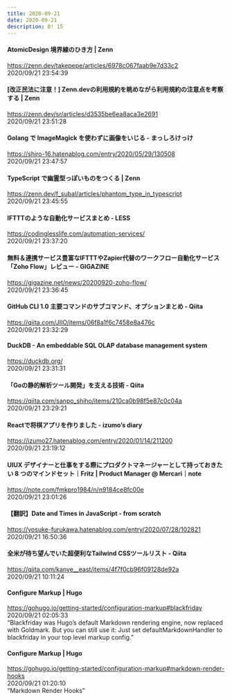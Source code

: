```yaml
---
title: 2020-09-21
date: 2020-09-21
description: B! 15
---
```


#### AtomicDesign 境界線のひき方 | Zenn
https://zenn.dev/takepepe/articles/6978c067faab9e7d33c2<br>
2020/09/21 23:54:39<br>


#### [改正民法に注意！] Zenn.devの利用規約を眺めながら利用規約の注意点を考察する | Zenn
https://zenn.dev/sr/articles/d3535be6ea8aca3e2691<br>
2020/09/21 23:51:28<br>


#### Golang で ImageMagick を使わずに画像をいじる - まっしろけっけ
https://shiro-16.hatenablog.com/entry/2020/05/29/130508<br>
2020/09/21 23:47:57<br>


#### TypeScript で幽霊型っぽいものをつくる | Zenn
https://zenn.dev/f_subal/articles/phantom_type_in_typescript<br>
2020/09/21 23:45:55<br>


#### IFTTTのような自動化サービスまとめ - LESS
https://codinglesslife.com/automation-services/<br>
2020/09/21 23:37:20<br>


#### 無料＆連携サービス豊富なIFTTTやZapier代替のワークフロー自動化サービス「Zoho Flow」レビュー - GIGAZINE
https://gigazine.net/news/20200920-zoho-flow/<br>
2020/09/21 23:36:45<br>


#### GitHub CLI 1.0 主要コマンドのサブコマンド、オプションまとめ - Qiita
https://qiita.com/JIIO/items/06f8a1f6c7458e8a476c<br>
2020/09/21 23:32:29<br>


#### DuckDB - An embeddable SQL OLAP database management system
https://duckdb.org/<br>
2020/09/21 23:31:31<br>


#### 「Goの静的解析ツール開発」を支える技術 - Qiita
https://qiita.com/sanpo_shiho/items/210ca0b98f5e87c0c04a<br>
2020/09/21 23:29:21<br>


#### Reactで将棋アプリを作りました - izumo’s diary
https://izumo27.hatenablog.com/entry/2020/01/14/211200<br>
2020/09/21 23:19:12<br>


#### UIUX デザイナーと仕事をする際にプロダクトマネージャーとして持っておきたい 8 つのマインドセット｜Fritz | Product Manager @ Mercari｜note
https://note.com/fmkpro1984/n/n9184ce8fc00e<br>
2020/09/21 23:01:26<br>


#### 【翻訳】Date and Times in JavaScript - from scratch
https://yosuke-furukawa.hatenablog.com/entry/2020/07/28/102821<br>
2020/09/21 16:50:36<br>


#### 全米が待ち望んでいた超便利なTailwind CSSツールリスト - Qiita
https://qiita.com/kanye__east/items/4f7f0cb96f09128de92a<br>
2020/09/21 10:11:24<br>


#### Configure Markup | Hugo
https://gohugo.io/getting-started/configuration-markup#blackfriday<br>
2020/09/21 02:05:33<br>
“Blackfriday was Hugo’s default Markdown rendering engine, now replaced with Goldmark. But you can still use it: Just set defaultMarkdownHandler to blackfriday in your top level markup config.”


#### Configure Markup | Hugo
https://gohugo.io/getting-started/configuration-markup#markdown-render-hooks<br>
2020/09/21 01:20:10<br>
“Markdown Render Hooks”


